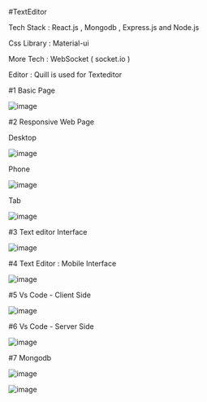 #TextEditor 

Tech Stack : React.js , Mongodb , Express.js and Node.js

Css Library : Material-ui

More Tech : WebSocket ( socket.io )

Editor : Quill is used for Texteditor



#1 Basic Page

![image](https://github.com/ashp1201/Text_editor/assets/113554853/fb36f775-dc6d-4f48-a836-026dc182a12a)

#2 Responsive Web Page

Desktop

![image](https://github.com/ashp1201/Text_editor/assets/113554853/8be66ce0-d187-46d1-a9d4-3f59db06c08c)

Phone

![image](https://github.com/ashp1201/Text_editor/assets/113554853/161fb4b1-4429-4bb6-9388-0af70f7d7473)

Tab

![image](https://github.com/ashp1201/Text_editor/assets/113554853/725e7fb6-6841-4240-a1ba-8bf2719c9438)

#3 Text editor Interface

![image](https://github.com/ashp1201/Text_editor/assets/113554853/281d1d35-6509-4759-be62-ebbadcb9de80)
 
#4 Text Editor : Mobile Interface

![image](https://github.com/ashp1201/Text_editor/assets/113554853/a87d54fa-5d1b-4bf4-819c-bf84d1901fcf)


#5  Vs Code  - Client Side

![image](https://github.com/ashp1201/Text_editor/assets/113554853/659f8de0-71db-4a68-89d8-b4ac8884efab)

#6 Vs Code - Server Side

![image](https://github.com/ashp1201/Text_editor/assets/113554853/bc8aeab7-820d-4133-837d-33a7ae3b6a14)

#7 Mongodb

![image](https://github.com/ashp1201/Text_editor/assets/113554853/27483d8c-e00f-4c70-b7c4-a5ebb527872a)

![image](https://github.com/ashp1201/Text_editor/assets/113554853/d09c61cf-a469-4a71-b72c-1210f50da792)
